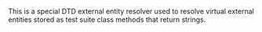 This is a special DTD external entity resolver used to resolve virtual external entities stored as test suite class methods that return strings.